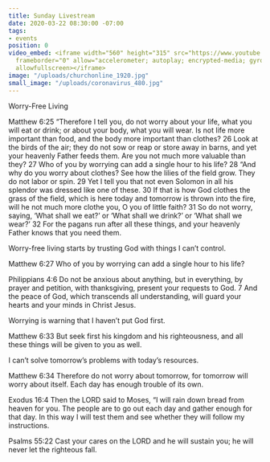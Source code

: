 ```yaml
---
title: Sunday Livestream
date: 2020-03-22 08:30:00 -07:00
tags:
- events
position: 0
video_embed: <iframe width="560" height="315" src="https://www.youtube.com/embed/86ztYVU-1NU"
  frameborder="0" allow="accelerometer; autoplay; encrypted-media; gyroscope; picture-in-picture"
  allowfullscreen></iframe>
image: "/uploads/churchonline_1920.jpg"
small_image: "/uploads/coronavirus_480.jpg"
---
```


Worry-Free Living

Matthew 6:25 “Therefore I tell you, do not worry about your life, what you will eat or drink; or about your body, what you will wear. Is not life more important than food, and the body more important than clothes? 26 Look at the birds of the air; they do not sow or reap or store away in barns, and yet your heavenly Father feeds them. Are you not much more valuable than they? 27 Who of you by worrying can add a single hour to his life? 28 “And why do you worry about clothes? See how the lilies of the field grow. They do not labor or spin. 29 Yet I tell you that not even Solomon in all his splendor was dressed like one of these. 30 If that is how God clothes the grass of the field, which is here today and tomorrow is thrown into the fire, will he not much more clothe you, O you of little faith? 31 So do not worry, saying, ‘What shall we eat?’ or ‘What shall we drink?’ or ‘What shall we wear?’ 32 For the pagans run after all these things, and your heavenly Father knows that you need them.

Worry-free living starts by trusting God with things I can’t control.

Matthew 6:27 Who of you by worrying can add a single hour to his life?

Philippians 4:6 Do not be anxious about anything, but in everything, by prayer and petition, with thanksgiving, present your requests to God. 7 And the peace of God, which transcends all understanding, will guard your hearts and your minds in Christ Jesus.

Worrying is warning that I haven’t put God first.

Matthew 6:33 But seek first his kingdom and his righteousness, and all these things will be given to you as well.

I can’t solve tomorrow’s problems with today’s resources.

Matthew 6:34 Therefore do not worry about tomorrow, for tomorrow will worry about itself. Each day has enough trouble of its own.

Exodus 16:4 Then the LORD said to Moses, “I will rain down bread from heaven for you. The people are to go out each day and gather enough for that day. In this way I will test them and see whether they will follow my instructions.

Psalms 55:22 Cast your cares on the LORD and he will sustain you; he will never let the righteous fall.
